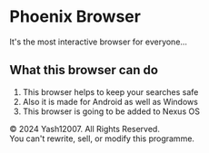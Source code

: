 # Phoenix Browser
It's the most interactive browser for everyone...

## What this browser can do
1. This browser helps to keep your searches safe
2. Also it is made for Android as well as Windows
3. This browser is going to be added to Nexus OS

&copy; 2024 Yash12007. All Rights Reserved.<br>
You can't rewrite, sell, or modify this programme.
